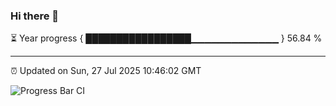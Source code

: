 ### Hi there 👋

⏳ Year progress { █████████████████▁▁▁▁▁▁▁▁▁▁▁▁▁ } 56.84 %

---

⏰ Updated on Sun, 27 Jul 2025 10:46:02 GMT

![Progress Bar CI](https://github.com/IshwaranRudhara/GIT-ACTION/workflows/Progress%20Bar%20CI/badge.svg)
